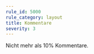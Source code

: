 ```yaml
---
rule_id: 5000
rule_category: layout
title: Kommentare
severity: 3
---
```

Nicht mehr als 10% Kommentare. 

